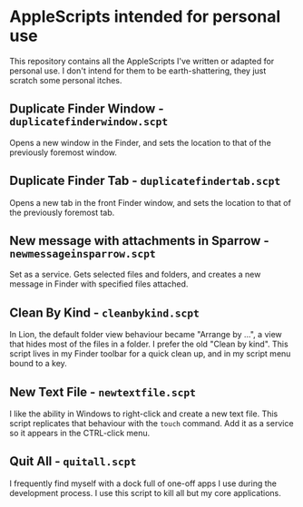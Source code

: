 # AppleScripts intended for personal use #

This repository contains all the AppleScripts I've written or adapted for personal use. I don't intend for them to be earth-shattering, they just scratch some personal itches.

## Duplicate Finder Window - `duplicatefinderwindow.scpt` ##

Opens a new window in the Finder, and sets the location to that of the previously foremost window.

## Duplicate Finder Tab - `duplicatefindertab.scpt` ##

Opens a new tab in the front Finder window, and sets the location to that of the previously foremost tab.

## New message with attachments in Sparrow - `newmessageinsparrow.scpt` ##

Set as a service. Gets selected files and folders, and creates a new message in Finder with specified files attached.

## Clean By Kind - `cleanbykind.scpt` ##

In Lion, the default folder view behaviour became "Arrange by ...", a view that hides most of the files in a folder. I prefer the old "Clean by kind". This script lives in my Finder toolbar for a quick clean up, and in my script menu bound to a key.

## New Text File - `newtextfile.scpt` ##

I like the ability in Windows to right-click and create a new text file. This script replicates that behaviour with the `touch` command. Add it as a service so it appears in the CTRL-click menu.

## Quit All - `quitall.scpt` ##

I frequently find myself with a dock full of one-off apps I use during the development process. I use this script to kill all but my core applications.

